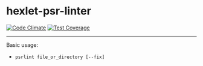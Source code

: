 # hexlet-psr-linter

[![Code Climate](https://codeclimate.com/github/jougene/hexlet-psr-linter/badges/gpa.svg)](https://codeclimate.com/github/jougene/hexlet-psr-linter)
[![Test Coverage](https://codeclimate.com/github/jougene/hexlet-psr-linter/badges/coverage.svg)](https://codeclimate.com/github/jougene/hexlet-psr-linter/coverage)
<!---[![Build Status](https://travis-ci.org/jougene/hexlet-psr-linter.svg?branch=master)](https://travis-ci.org/jougene/hexlet-psr-linter)
[![Issue Count](https://codeclimate.com/github/jougene/hexlet-psr-linter/badges/issue_count.svg)](https://codeclimate.com/github/jougene/hexlet-psr-linter)
--->
---
Basic usage:
- `psrlint file_or_directory [--fix]`

<!--- just --->

